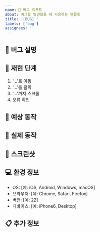 ```yaml
---
name: 🐛 버그 리포트
about: 버그를 발견했을 때 사용하는 템플릿
title: '[BUG] '
labels: ['bug']
assignees: ''
---
```


## 🐛 버그 설명

<!-- 발견한 버그에 대한 명확하고 간결한 설명을 작성해주세요 -->

## 🔄 재현 단계

1. '...'로 이동
2. '...'를 클릭
3. '...'까지 스크롤
4. 오류 확인

## 🎯 예상 동작

<!-- 예상했던 동작이 무엇인지 설명해주세요 -->

## 📱 실제 동작

<!-- 실제로 발생한 동작을 설명해주세요 -->

## 📸 스크린샷

<!-- 가능하다면 스크린샷을 첨부해주세요 -->

## 💻 환경 정보

- OS: [예: iOS, Android, Windows, macOS]
- 브라우저: [예: Chrome, Safari, Firefox]
- 버전: [예: 22]
- 디바이스: [예: iPhone6, Desktop]

## 📋 추가 정보

<!-- 버그와 관련된 추가 정보나 맥락을 제공해주세요 -->
